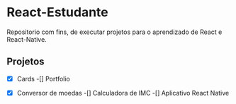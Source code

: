 # React-Estudante

Repositorio com fins, de executar projetos para o aprendizado de React e React-Native.

## Projetos

-[x] Cards
-[] Portfolio
-[x] Conversor de moedas
-[] Calculadora de IMC 
-[] Aplicativo React Native

